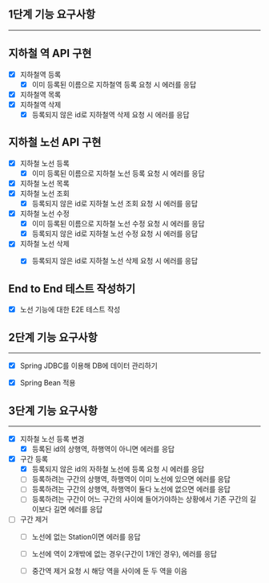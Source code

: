 ## 1단계 기능 요구사항

---

## 지하철 역 API 구현
- [x] 지하철역 등록
    - [x] 이미 등록된 이름으로 지하철역 등록 요청 시 에러를 응답
- [x] 지하철역 목록
- [x] 지하철역 삭제
    - [x] 등록되지 않은 id로 지하철역 삭제 요청 시 에러를 응답

## 지하철 노선 API 구현
- [x] 지하철 노선 등록
    - [x] 이미 등록된 이름으로 지하철 노선 등록 요청 시 에러를 응답
- [x] 지하철 노선 목록
- [x] 지하철 노선 조회
    - [x] 등록되지 않은 id로 지하철 노선 조회 요청 시 에러를 응답
- [X] 지하철 노선 수정
    - [x] 이미 등록된 이름으로 지하철 노선 수정 요청 시 에러를 응답
    - [x] 등록되지 않은 id로 지하철 노선 수정 요청 시 에러를 응답
- [x] 지하철 노선 삭제
    - [x] 등록되지 않은 id로 지하철 노선 삭제 요청 시 에러를 응답


## End to End 테스트 작성하기
- [x] 노선 기능에 대한 E2E 테스트 작성

## 2단계 기능 요구사항

---

- [x] Spring JDBC를 이용해 DB에 데이터 관리하기
- [x] Spring Bean 적용


## 3단계 기능 요구사항

---

- [x] 지하철 노선 등록 변경
    - [x] 등록된 id의 상행역, 하행역이 아니면 에러를 응답
- [x] 구간 등록
    - [x] 등록되지 않은 id의 자하철 노선에 등록 요청 시 에러를 응답
    - [ ] 등록하려는 구간의 상행역, 하행역이 이미 노선에 있으면 에러를 응답
    - [ ] 등록하려는 구간의 상행역, 하행역이 둘다 노선에 없으면 에러를 응답
    - [ ] 등록하려는 구간이 어느 구간의 사이에 들어가야하는 상황에서 기존 구간의 길이보다 길면 에러를 응답
- [ ] 구간 제거
    - [ ] 노선에 없는 Station이면 에러를 응답
    - [ ] 노선에 역이 2개밖에 없는 경우(구간이 1개인 경우), 에러를 응답
    - [ ] 중간역 제거 요청 시 해당 역을 사이에 둔 두 역을 이음


